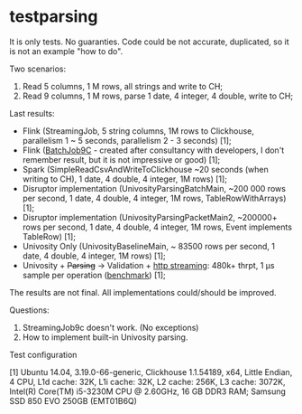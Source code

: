# testparsing

It is only tests.
No guaranties.
Code could be not accurate, duplicated, so it is not an example "how to do".

Two scenarios:

1. Read 5 columns, 1 M rows, all strings and write to CH;
1. Read 9 columns, 1 M rows, parse 1 date, 4 integer, 4 double, write to CH;

Last results:
* Flink (StreamingJob, 5 string columns, 1M rows to Clickhouse, parallelism 1 ~ 5 seconds, parallelism 2 - 3 seconds) [1];
* Flink (<a href="https://github.com/egorlitvinenko/testparsing/blob/master/test-flink/src/main/java/org/egorlitvinenko/testflink/BatchJob9C.java">BatchJob9C</a> - created after consultancy with developers, I don't remember result, but it is not impressive or good) [1];
* Spark (SimpleReadCsvAndWriteToClickhouse ~20 seconds (when writing to CH), 1 date, 4 double, 4 integer, 1M rows) [1];
* Disruptor implementation (UnivosityParsingBatchMain, ~200 000 rows per second, 1 date, 4 double, 4 integer, 1M rows, TableRowWithArrays) [1];
* Disruptor implementation (UnivosityParsingPacketMain2, ~200000+ rows per second, 1 date, 4 double, 4 integer, 1M rows, Event implements TableRow) [1];
* Univosity Only (UnivosityBaselineMain, ~ 83500 rows per second, 1 date, 4 double, 4 integer, 1M rows) [1];
* Univosity + ~~Parsing~~ -> Validation + <a href="https://github.com/egorlitvinenko/clickhouse-input-client">http streaming</a>: 480k+ thrpt,  1 µs sample per operation (<a href="https://github.com/egorlitvinenko/testparsing/blob/master/testdisruptor/src/main/java/org/egorlitvinenko/testdisruptor/clickhousestream/FromCreateToLoadBenchmark.java">benchmark</a>) [1];

The results are not final. All implementations could/should be improved.

Questions:

1. StreamingJob9c doesn't work. (No exceptions)
2. How to implement built-in Univosity parsing.

Test configuration

[1] Ubuntu 14.04, 3.19.0-66-generic, Clickhouse 1.1.54189, x64, Little Endian, 4 CPU, L1d cache: 32K, L1i cache: 32K, L2 cache: 256K, L3 cache: 3072K, Intel(R) Core(TM) i5-3230M CPU @ 2.60GHz, 16 GB DDR3 RAM; Samsung SSD 850 EVO 250GB (EMT01B6Q)

